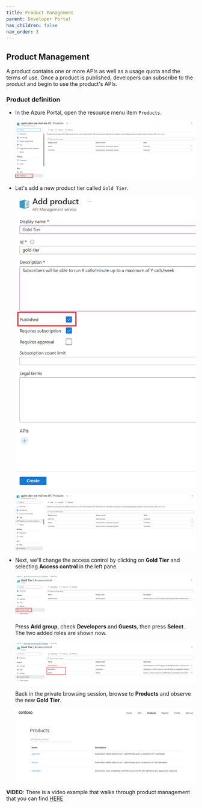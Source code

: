 ```yaml
---
title: Product Management
parent: Developer Portal
has_children: false
nav_order: 3
---
```



## Product Management

A product contains one or more APIs as well as a usage quota and the terms of use. Once a product is published, developers can subscribe to the product and begin to use the product's APIs.

### Product definition

- In the Azure Portal, open the resource menu item `Products`.

  ![APIM Products](../../assets/images/apim-products.png)

- Let's add a new product tier called `Gold Tier`. 

  ![APIM Add Product](../../assets/images/apim-add-product-1.png)

  ![APIM Add Product](../../assets/images/apim-add-product-2.png)

- Next, we'll change the access control by clicking on **Gold Tier** and selecting **Access control** in the left pane.

  ![APIM Add Product Access](../../assets/images/apim-add-product-access-1.png)

  Press **Add group**, check **Developers** and **Guests**, then press **Select**. The two added roles are shown now.

  ![APIM Add Product Access](../../assets/images/apim-add-product-access-2.png)

  Back in the private browsing session, browse to **Products** and observe the new **Gold Tier**. 

  ![APIM Developer Portal Added Product](../../assets/images/apim-developer-portal-added-product.png)

**VIDEO**: There is a video example that walks through product management that you can find [HERE](https://youtu.be/uZ4E5fas-lY?si=sPhyud4hmBV0YvPk)